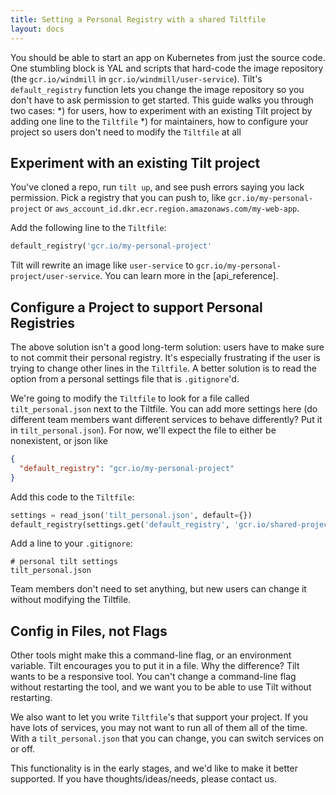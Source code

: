 ```yaml
---
title: Setting a Personal Registry with a shared Tiltfile
layout: docs
---
```


You should be able to start an app on Kubernetes from just the source code. One stumbling block is YAL and scripts that hard-code the image repository (the `gcr.io/windmill` in `gcr.io/windmill/user-service`). Tilt's `default_registry` function lets you change the image repository so you don't have to ask permission to get started. This guide walks you through two cases:
*) for users, how to experiment with an existing Tilt project by adding one line to the `Tiltfile`
*) for maintainers, how to configure your project so users don't need to modify the `Tiltfile` at all

## Experiment with an existing Tilt project
You've cloned a repo, run `tilt up`, and see push errors saying you lack permission. Pick a registry that you can push to, like `gcr.io/my-personal-project` or `aws_account_id.dkr.ecr.region.amazonaws.com/my-web-app`.

Add the following line to the `Tiltfile`:

```python
default_registry('gcr.io/my-personal-project'
```

Tilt will rewrite an image like `user-service` to `gcr.io/my-personal-project/user-service`. You can learn more in the [api_reference].

## Configure a Project to support Personal Registries
The above solution isn't a good long-term solution: users have to make sure to not commit their personal registry. It's especially frustrating if the user is trying to change other lines in the `Tiltfile`. A better solution is to read the option from a personal settings file that is `.gitignore`'d.

We're going to modify the `Tiltfile` to look for a file called `tilt_personal.json` next to the Tiltfile. You can add more settings here (do different team members want different services to behave differently? Put it in `tilt_personal.json`). For now, we'll expect the file to either be nonexistent, or json like

```json
{
  "default_registry": "gcr.io/my-personal-project"
}
```

Add this code to the `Tiltfile`:

```python
settings = read_json('tilt_personal.json', default={})
default_registry(settings.get('default_registry', 'gcr.io/shared-project-registry'))
```

Add a line to your `.gitignore`:
```
# personal tilt settings
tilt_personal.json
```

Team members don't need to set anything, but new users can change it without modifying the Tiltfile.

## Config in Files, not Flags
Other tools might make this a command-line flag, or an environment variable. Tilt encourages you to put it in a file. Why the difference? Tilt wants to be a responsive tool. You can't change a command-line flag without restarting the tool, and we want you to be able to use Tilt without restarting.

We also want to let you write `Tiltfile`'s that support your project. If you have lots of services, you may not want to run all of them all of the time. With a `tilt_personal.json` that you can change, you can switch services on or off.

This functionality is in the early stages, and we'd like to make it better supported. If you have thoughts/ideas/needs, please contact us.
